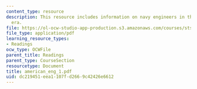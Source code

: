 ```yaml
---
content_type: resource
description: This resource includes information on navy engineers in the civil war
  era.
file: https://ol-ocw-studio-app-production.s3.amazonaws.com/courses/sts-001-technology-in-american-history-spring-2006/dc219451eea1107fd2669c42426e6612_american_eng_1.pdf
file_type: application/pdf
learning_resource_types:
- Readings
ocw_type: OCWFile
parent_title: Readings
parent_type: CourseSection
resourcetype: Document
title: american_eng_1.pdf
uid: dc219451-eea1-107f-d266-9c42426e6612
---
```

